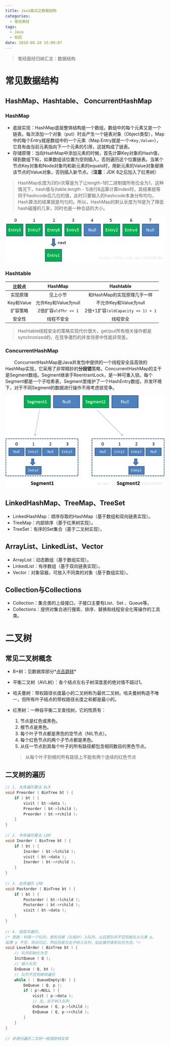 ```yaml
---
title: Java面试之数据结构
categories: 
  - 笔经面经
tags:
  - Java
  - 校招
date: 2018-08-28 15:09:07
---
```


> 笔经面经归纳汇总：数据结构

<!-- more -->

#  常见数据结构
## HashMap、Hashtable、 ConcurrentHashMap  
### HashMap  
- 底层实现：HashMap底层整体结构是一个数组，数组中的每个元素又是一个链表。每次添加一个对象（put）时会产生一个链表对象（Object类型），Map中的每个Entry就是数组中的一个元素（Map.Entry就是一个`<Key,Value>`），它具有由当前元素指向下一个元素的引用，这就构成了链表。
- 存储原理：当向HsahMap中添加元素的时候，首先计算Key对象的Hash值，得到数组下标，如果数组该位置为空则插入，否则遍历这个位置链表。当某个节点Key对象和Node对象均和新元素的equals时，用新元素的Value对象替换该节点的Value对象，否则插入新节点。（**注意**：JDK 8之后加入了红黑树）
> HashMap长度为2的n次幂是为了让length-1的二进制值所有位全为1，这种情况下，hash值与(table.length - 1)进行&运算计算index时，其结果就等同于hashcode后几位的值，此时只要输入的hashcode本身分布均匀，Hash算法的结果就是均匀的。所以，HashMap的默认长度为16是为了降低hash碰撞的几率，同时也是一种合适的大小。

![HashMap](https://raw.githubusercontent.com/chung567115/chung567115.github.io/hexo-blog/blog-img/36-1.png)

### Hashtable  
| 比较点 | HashMap | Hashtable |
|:---------:|:-------------:|:-------------:|
| 实现原理 | 见上小节| 和HashMap的实现原理几乎一样|
| Key和Value | 允许Key和Value为null | 不允许Key和Value为null |
| 扩容策略 | 2倍扩容`oldThr << 1`| 2倍+1扩容`(oldCapacity << 1) + 1`|
|  安全性  | 线程不安全| 线程安全|

> Hashtable线程安全的策略实现代价很大，get/put所有相关操作都是synchronized的，在竞争激烈的并发场景中性能非常差。

### ConcurrentHashMap  
&emsp;&emsp;ConcurrentHashMap是Java并发包中提供的一个线程安全且高效的HashMap实现，它采用了非常精妙的**分段锁**策略，ConcurrentHashMap的主干是Segment数组。Segment继承于ReentrantLock，是一种可重入锁。每个Segment都是一个子哈希表，Segment里维护了一个HashEntry数组，并发环境下，对于不同Segment的数据进行操作不用考虑锁竞争。  

![ConcurrentHashMap](https://raw.githubusercontent.com/chung567115/chung567115.github.io/hexo-blog/blog-img/36-2.png)

## LinkedHashMap、TreeMap、TreeSet  
- LinkedHashMap：顺序存取的HashMap（基于数组和双向链表实现）。
- TreeMap：内部排序（基于红黑树实现）。
- TreeSet：有序的Set集合（基于二叉树实现）。

## ArrayList、LinkedList、Vector  
- ArrayList：动态数组（基于数组实现）。
- LinkedList：有序数组（基于双向链表实现）。
- Vector：对象容器，可放入不同类的对象（基于数组实现）。

## Collection与Collections  
- Collection：集合类的上级接口，子接口主要有List、Set 、Queue等。
- Collections：提供对集合进行搜索、排序、替换和线程安全化等操作的工具类。

# 二叉树  
## 常见二叉树概念  
- B+树：见数据库部分*[点击跳转](http://zhangchong.xin/2018/07/21/Java%20%E9%9D%A2%E8%AF%95%E4%B9%8B%E6%95%B0%E6%8D%AE%E5%BA%93/)*
- 平衡二叉树（AVL树）：各个结点左右子树深度差的绝对值不超过1。
- 哈夫曼树：带权路径长度最小的二叉树称为最优二叉树。哈夫曼树构造不唯一，但所有叶子结点的带权路径长度之和都是最小的。
- 红黑树：一种自平衡二叉查找树，它的性质有：
	1. 节点是红色或黑色。
	2. 根节点是黑色。
	3. 每个叶子节点都是黑色的空节点（NIL节点）。
	4. 每个红色节点的两个子节点都是黑色。
	5. 从任一节点到其每个叶子的所有路径都包含相同数目的黑色节点。

	> 从每个叶子到根的所有路径上不能有两个连续的红色节点

## 二叉树的遍历
```c
// 1. 先序遍历算法 DLR
void Preorder ( BinTree bt ) {
	if ( bt ) {
		visit ( bt->data );
		Preorder ( bt->lchild );
		Preorder ( bt->rchild );
	}
}

// 2. 中序遍历算法 LDR
void Inorder ( BinTree bt ) {
	if ( bt ) {
		Inorder ( bt->lchild );
		visit ( bt->data );
		Inorder ( bt->rchild );
	}
}

// 3. 后序遍历 LRD
void Postorder ( BinTree bt ) {
	if ( bt ) {
		Postorder ( bt->lchild );
		Postorder ( bt->rchild );
		visit ( bt->data );
	}
}

// 4. 按层次遍历。
/* 思路：利用一个队列，首先将根（头指针）入队列，以后若队列不空则取队头元素 p，
如果 p 不空，则访问之，然后将其左右子树入队列，如此循环直到队列为空。*/
void LevelOrder ( BinTree bt ) {
	// 队列初始化为空
	InitQueue ( Q );
	// 根入队列
	EnQueue ( Q, bt );
	// 队列不空则继续遍历
	while ( ! QueueEmpty(Q) ) {
		DeQueue ( Q, p );
		if ( p!=NULL ) {
			visit ( p->data );
			// 左、右子树入队列
			EnQueue ( Q, p->lchild );
			EnQueue ( Q, p->rchild );
		}
	}
}

// 非递归遍历二叉树一般借助栈实现
```
